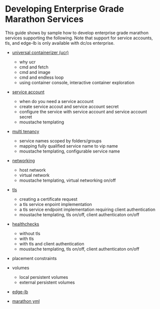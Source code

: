# Developing Enterprise Grade Marathon Services

This guide shows by sample how to develop enterprise grade marathon services supporting the following. Note that support for service accounts, tls, and edge-lb is only available with dc/os enterprise.

- [universal containerizer (ucr)](ucr.md)
    - why ucr
    - cmd and fetch
    - cmd and image
    - cmd and endless loop
    - using container console, interactive container exploration


- [service account](service-account.md)
    - when do you need a service account
    - create service accout and service account secret
    - configure the service with service account and service account secret
    - moustache templating


- [multi tenancy](multi-tenancy.md)
    - service names scoped by folders/groups
    - mapping fully qualified service name to vip name
    - moustache templating, configurable service name
 
 
- [networking](networking.md)
    - host network
    - virtual network
    - moustache templating, virtual networking on/off


- [tls](tls.md)
    - creating a certificate request
    - a tls service enpoint implementation
    - a tls service endpoint implementation requiring client authentication
    - moustache templating, tls on/off, client authenticaton on/off


- [healthchecks](healthchecks.md)
    - without tls
    - with tls
    - with tls and client authentication
    - moustache templating, tls on/off, client authenticaton on/off


- placement constraints


- volumes
    - local persistent volumes
    - external persistent volumes
    

- [edge-lb](edge-lb.md)

- [marathon yml](marathon-yml.md)
